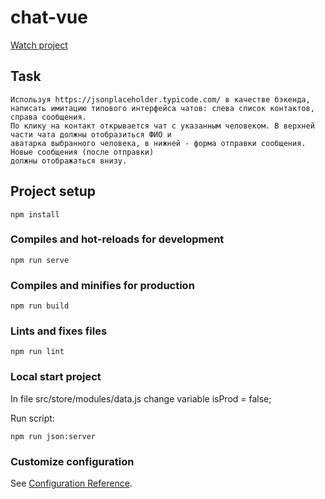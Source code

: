 # chat-vue

[Watch project](https://olyamosunova.github.io/chat-vue/)

## Task
```
Используя https://jsonplaceholder.typicode.com/ в качестве бэкенда,
написать имитацию типового интерфейса чатов: слева список контактов, справа сообщения.
По клику на контакт открывается чат с указанным человеком. В верхней части чата должны отобразиться ФИО и
аватарка выбранного человека, в нижней - форма отправки сообщения. Новые сообщения (после отправки)
должны отображаться внизу.
```

## Project setup
```
npm install
```

### Compiles and hot-reloads for development
```
npm run serve
```

### Compiles and minifies for production
```
npm run build
```

### Lints and fixes files
```
npm run lint
```

### Local start project
In file src/store/modules/data.js change variable isProd = false;

Run script:
```
npm run json:server
```

### Customize configuration
See [Configuration Reference](https://cli.vuejs.org/config/).
